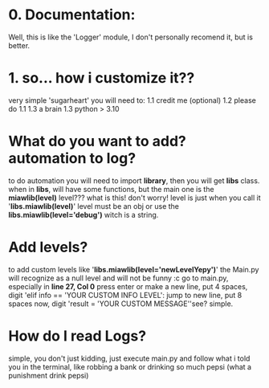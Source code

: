 # 0. Documentation:
Well, this is like the 'Logger' module, I don't personally recomend it, but is better.

# 1. so... how i customize it??
very simple 'sugarheart' you will need to:
1.1 credit me (optional) 
1.2 please do 1.1
1.3 a brain
1.3 python > 3.10

# What do you want to add? automation to log?
to do automation you will need to import **library**, then you will get **libs** class.
when in **libs**, will have some functions, but the main one is the **miawlib(level)** level??? what is this!
don't worry! level is just when you call it '**libs.miawlib(level)**' level must be an obj or use the
**libs.miawlib(level='debug')** witch is a string.

# Add levels?
to add custom levels like '**libs.miawlib(level='newLevelYepy')**' the Main.py will recognize as a null level and
will not be funny :c
go to main.py, especially in **line 27, Col 0** press enter or make a new line, put 4 spaces, digit 'elif info == 'YOUR CUSTOM INFO LEVEL':
jump to new line, put 8 spaces now, digit 'result = 'YOUR CUSTOM MESSAGE''see? simple.

# How do I read Logs?
simple, you don't
just kidding, just execute main.py and follow what i told you in the terminal, like robbing a bank or drinking so much pepsi (what a punishment drink pepsi)
